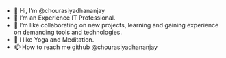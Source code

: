 - 👋 Hi, I’m @chourasiyadhananjay
- 👀 I’m an Experience IT Professional.
- 🌱 I’m like collaborating on new projects, learning and gaining experience on demanding tools and technologies.
- 💞️ I like Yoga and Meditation.
- 📫 How to reach me github @chourasiyadhananjay

<!---
chourasiyadhananjay/chourasiyadhananjay is a ✨ special ✨ repository because its `README.md` (this file) appears on your GitHub profile.
You can click the Preview link to take a look at your changes.
--->

